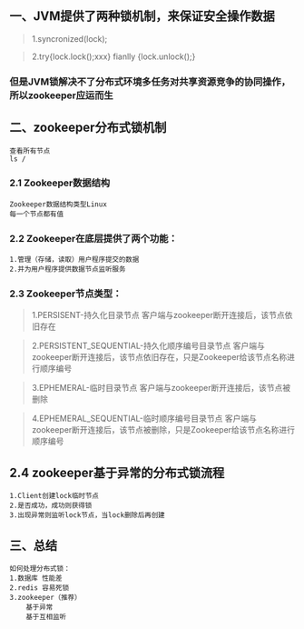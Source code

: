 ## 一、JVM提供了两种锁机制，来保证安全操作数据
>	1.syncronized(lock);
	
>2.try{lock.lock();xxx} fianlly {lock.unlock();}

### 但是JVM锁解决不了分布式环境多任务对共享资源竞争的协同操作，所以zookeeper应运而生

## 二、zookeeper分布式锁机制
	查看所有节点
	ls /

### 2.1 Zookeeper数据结构
	Zookeeper数据结构类型Linux
	每一个节点都有值

### 2.2 Zookeeper在底层提供了两个功能：
	1.管理（存储，读取）用户程序提交的数据
	2.并为用户程序提供数据节点监听服务

### 2.3 Zookeeper节点类型：

>1.PERSISENT-持久化目录节点
客户端与zookeeper断开连接后，该节点依旧存在

>2.PERSISTENT_SEQUENTIAL-持久化顺序编号目录节点
客户端与zookeeper断开连接后，该节点依旧存在，只是Zookeeper给该节点名称进行顺序编号

>3.EPHEMERAL-临时目录节点
客户端与zookeeper断开连接后，该节点被删除

>4.EPHEMERAL_SEQUENTIAL-临时顺序编号目录节点
客户端与zookeeper断开连接后，该节点被删除，只是Zookeeper给该节点名称进行顺序编号

## 2.4 zookeeper基于异常的分布式锁流程
	1.Client创建lock临时节点
	2.是否成功，成功则获得锁
	3.出现异常则监听lock节点，当lock删除后再创建

## 三、总结
	如何处理分布式锁：
	1.数据库 性能差
	2.redis 容易死锁
	3.zookeeper（推荐）	
		基于异常
		基于互相监听
	

